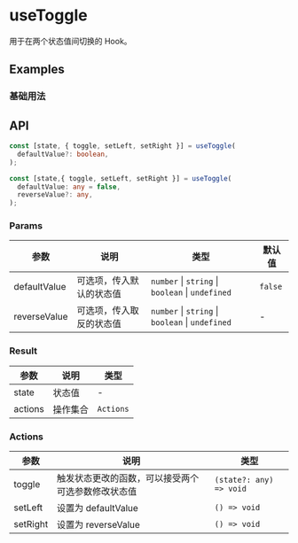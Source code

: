 # useToggle

用于在两个状态值间切换的 Hook。

## Examples

### 基础用法

<demo src="./demo/demo.vue"
  language="vue"
  title="基础用法"
  desc="点击按钮，切换值">
</demo>

## API

```typescript
const [state, { toggle, setLeft, setRight }] = useToggle(
  defaultValue?: boolean,
);

const [state,{ toggle, setLeft, setRight }] = useToggle(
  defaultValue: any = false,
  reverseValue?: any,
);
```

### Params

| 参数         | 说明                     | 类型                                             | 默认值  |
| ------------ | ------------------------ | ------------------------------------------------ | ------- |
| defaultValue | 可选项，传入默认的状态值 | `number` \| `string` \| `boolean` \| `undefined` | `false` |
| reverseValue | 可选项，传入取反的状态值 | `number` \| `string` \| `boolean` \| `undefined` | -       |

### Result

| 参数    | 说明     | 类型      |
| ------- | -------- | --------- |
| state   | 状态值   | -         |
| actions | 操作集合 | `Actions` |

### Actions

| 参数     | 说明                                               | 类型                    |
| -------- | -------------------------------------------------- | ----------------------- |
| toggle   | 触发状态更改的函数，可以接受两个可选参数修改状态值 | `(state?: any) => void` |
| setLeft  | 设置为 defaultValue                                | `() => void`            |
| setRight | 设置为 reverseValue                                | `() => void`            |
